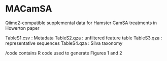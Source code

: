 # MACamSA
Qiime2-compatible supplemental data for Hamster CamSA treatments in Howerton paper


TableS1.csv : Metadata
TableS2.qza : unfiltered feature table
TableS3.qza : representative sequences
TableS4.qza : Silva taxonomy

/code contains R code used to generate Figures 1 and 2
